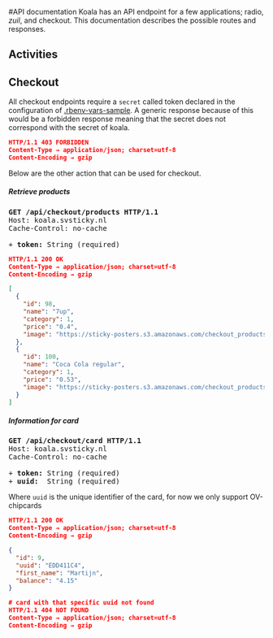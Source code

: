 #API documentation
Koala has an API endpoint for a few applications; radio, _zuil_, and checkout. This documentation describes the possible routes and responses. 

## Activities


## Checkout
All checkout endpoints require a `secret` called token declared in the configuration of [.rbenv-vars-sample](/.rbenv-vars-sample). A generic response because of this would be a forbidden response meaning that the secret does not correspond with the secret of koala.
```json
HTTP/1.1 403 FORBIDDEN
Content-Type → application/json; charset=utf-8
Content-Encoding → gzip
```
Below are the other action that can be used for checkout.

##### Retrieve products
<pre>
<b>GET /api/checkout/products HTTP/1.1</b>
Host: koala.svsticky.nl
Cache-Control: no-cache

+ <b>token:</b> String (required)
</pre>

```json
HTTP/1.1 200 OK
Content-Type → application/json; charset=utf-8
Content-Encoding → gzip

[
  {
    "id": 98,
    "name": "7up",
    "category": 1,
    "price": "0.4",
    "image": "https://sticky-posters.s3.amazonaws.com/checkout_products/7?1433681363"
  },
  {
    "id": 100,
    "name": "Coca Cola regular",
    "category": 1,
    "price": "0.53",
    "image": "https://sticky-posters.s3.amazonaws.com/checkout_products/1?1433681225"
  }
]
```

##### Information for card
<pre>
<b>GET /api/checkout/card HTTP/1.1</b>
Host: koala.svsticky.nl
Cache-Control: no-cache

+ <b>token:</b> String (required)
+ <b>uuid:</b>  String (required)
</pre>
Where `uuid` is the unique identifier of the card, for now we only support OV-chipcards

```json
HTTP/1.1 200 OK
Content-Type → application/json; charset=utf-8
Content-Encoding → gzip

{
  "id": 9,
  "uuid": "EDD411C4",
  "first_name": "Martijn",
  "balance": "4.15"
}
```

```json
# card with that specific uuid not found
HTTP/1.1 404 NOT FOUND
Content-Type → application/json; charset=utf-8
Content-Encoding → gzip
```

